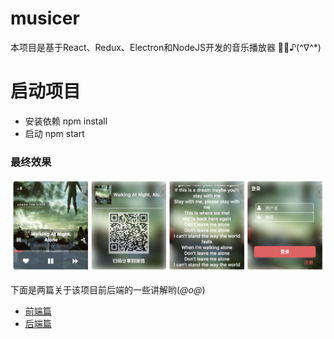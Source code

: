 # musicer
本项目是基于React、Redux、Electron和NodeJS开发的音乐播放器 🎵🎵♪(^∇^*)

# 启动项目
* 安装依赖 npm install
* 启动 npm start

### 最终效果

![效果图](https://raw.githubusercontent.com/abigaleypc/Musicer/master/musicer.jpg)


下面是两篇关于该项目前后端的一些讲解哟(*@ο@*) 

* [前端篇](https://abigaleyu.co/2018/02/22/musicer/)
* [后端篇](https://abigaleyu.co/2018/03/14/musicer-backend/)
